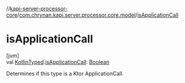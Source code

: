 //[kapi-server-processor-core](../../index.md)/[com.chrynan.kapi.server.processor.core.model](index.md)/[isApplicationCall](is-application-call.md)

# isApplicationCall

[jvm]\
val [KotlinTyped](-kotlin-typed/index.md).[isApplicationCall](is-application-call.md): [Boolean](https://kotlinlang.org/api/latest/jvm/stdlib/kotlin/-boolean/index.html)

Determines if this type is a Ktor ApplicationCall.
